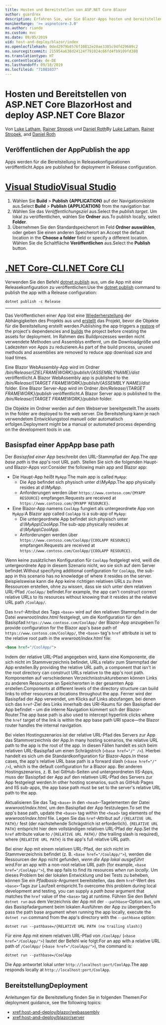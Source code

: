 ```yaml
---
title: Hosten und Bereitstellen von ASP.NET Core Blazor
author: guardrex
description: Erfahren Sie, wie Sie Blazor-Apps hosten und bereitstellen.
monikerRange: '>= aspnetcore-3.0'
ms.author: riande
ms.custom: mvc
ms.date: 09/05/2019
uid: host-and-deploy/blazor/index
ms.openlocfilehash: 0ded2979b8576f10812e20ae3385c94fd29689c2
ms.sourcegitcommit: 215954a638d24124f791024c66fd4fb9109fd380
ms.translationtype: HT
ms.contentlocale: de-DE
ms.lasthandoff: 09/18/2019
ms.locfileid: "71081037"
---
```

# <a name="host-and-deploy-aspnet-core-blazor"></a><span data-ttu-id="c7bd4-103">Hosten und Bereitstellen von ASP.NET Core Blazor</span><span class="sxs-lookup"><span data-stu-id="c7bd4-103">Host and deploy ASP.NET Core Blazor</span></span>

<span data-ttu-id="c7bd4-104">Von [Luke Latham](https://github.com/guardrex), [Rainer Stropek](https://www.timecockpit.com) und [Daniel Roth](https://github.com/danroth27)</span><span class="sxs-lookup"><span data-stu-id="c7bd4-104">By [Luke Latham](https://github.com/guardrex), [Rainer Stropek](https://www.timecockpit.com), and [Daniel Roth](https://github.com/danroth27)</span></span>

## <a name="publish-the-app"></a><span data-ttu-id="c7bd4-105">Veröffentlichen der App</span><span class="sxs-lookup"><span data-stu-id="c7bd4-105">Publish the app</span></span>

<span data-ttu-id="c7bd4-106">Apps werden für die Bereitstellung in Releasekonfigurationen veröffentlicht.</span><span class="sxs-lookup"><span data-stu-id="c7bd4-106">Apps are published for deployment in Release configuration.</span></span>

# <a name="visual-studiotabvisual-studio"></a>[<span data-ttu-id="c7bd4-107">Visual Studio</span><span class="sxs-lookup"><span data-stu-id="c7bd4-107">Visual Studio</span></span>](#tab/visual-studio)

1. <span data-ttu-id="c7bd4-108">Wählen Sie **Build** > **Publish {APPLICATION}** auf der Navigationsleiste aus.</span><span class="sxs-lookup"><span data-stu-id="c7bd4-108">Select **Build** > **Publish {APPLICATION}** from the navigation bar.</span></span>
1. <span data-ttu-id="c7bd4-109">Wählen Sie das *Veröffentlichungsziel* aus.</span><span class="sxs-lookup"><span data-stu-id="c7bd4-109">Select the *publish target*.</span></span> <span data-ttu-id="c7bd4-110">Um lokal zu veröffentlichen, wählen Sie **Ordner** aus.</span><span class="sxs-lookup"><span data-stu-id="c7bd4-110">To publish locally, select **Folder**.</span></span>
1. <span data-ttu-id="c7bd4-111">Übernehmen Sie den Standardspeicherort im Feld **Ordner auswählen**, oder geben Sie einen anderen Speicherort an.</span><span class="sxs-lookup"><span data-stu-id="c7bd4-111">Accept the default location in the **Choose a folder** field or specify a different location.</span></span> <span data-ttu-id="c7bd4-112">Wählen Sie die Schaltfläche **Veröffentlichen** aus.</span><span class="sxs-lookup"><span data-stu-id="c7bd4-112">Select the **Publish** button.</span></span>

# <a name="net-core-clitabnetcore-cli"></a>[<span data-ttu-id="c7bd4-113">.NET Core-CLI</span><span class="sxs-lookup"><span data-stu-id="c7bd4-113">.NET Core CLI</span></span>](#tab/netcore-cli)

<span data-ttu-id="c7bd4-114">Verwenden Sie den Befehl [dotnet publish](/dotnet/core/tools/dotnet-publish) aus, um die App mit einer Releasekonfiguration zu veröffentlichen:</span><span class="sxs-lookup"><span data-stu-id="c7bd4-114">Use the [dotnet publish](/dotnet/core/tools/dotnet-publish) command to publish the app with a Release configuration:</span></span>

```dotnetcli
dotnet publish -c Release
```

---

<span data-ttu-id="c7bd4-115">Das Veröffentlichen einer App löst eine [Wiederherstellung](/dotnet/core/tools/dotnet-restore) der Abhängigkeiten des Projekts aus und [erstellt](/dotnet/core/tools/dotnet-build) das Projekt, bevor die Objekte für die Bereitstellung erstellt werden.</span><span class="sxs-lookup"><span data-stu-id="c7bd4-115">Publishing the app triggers a [restore](/dotnet/core/tools/dotnet-restore) of the project's dependencies and [builds](/dotnet/core/tools/dotnet-build) the project before creating the assets for deployment.</span></span> <span data-ttu-id="c7bd4-116">Im Rahmen des Buildprozesses werden nicht verwendete Methoden und Assemblys entfernt, um die Downloadgröße und Ladezeiten von Apps zu reduzieren.</span><span class="sxs-lookup"><span data-stu-id="c7bd4-116">As part of the build process, unused methods and assemblies are removed to reduce app download size and load times.</span></span>

<span data-ttu-id="c7bd4-117">Eine Blazor WebAssembly-App wird im Ordner */bin/Release/{ZIELFRAMEWORK}/publish/{ASSEMBLYNAME}/dist* veröffentlicht.</span><span class="sxs-lookup"><span data-stu-id="c7bd4-117">A Blazor WebAssembly app is published to the */bin/Release/{TARGET FRAMEWORK}/publish/{ASSEMBLY NAME}/dist* folder.</span></span> <span data-ttu-id="c7bd4-118">Eine Blazor Server-App wird im Ordner */bin/Release/{TARGET FRAMEWORK}/publish* veröffentlicht.</span><span class="sxs-lookup"><span data-stu-id="c7bd4-118">A Blazor Server app is published to the */bin/Release/{TARGET FRAMEWORK}/publish* folder.</span></span>

<span data-ttu-id="c7bd4-119">Die Objekte im Ordner werden auf dem Webserver bereitgestellt.</span><span class="sxs-lookup"><span data-stu-id="c7bd4-119">The assets in the folder are deployed to the web server.</span></span> <span data-ttu-id="c7bd4-120">Die Bereitstellung kann je nach verwendetem Entwicklungstool manuell oder automatisch erfolgen.</span><span class="sxs-lookup"><span data-stu-id="c7bd4-120">Deployment might be a manual or automated process depending on the development tools in use.</span></span>

## <a name="app-base-path"></a><span data-ttu-id="c7bd4-121">Basispfad einer App</span><span class="sxs-lookup"><span data-stu-id="c7bd4-121">App base path</span></span>

<span data-ttu-id="c7bd4-122">Der *Basispfad einer App* beschreibt den URL-Stammpfad der App.</span><span class="sxs-lookup"><span data-stu-id="c7bd4-122">The *app base path* is the app's root URL path.</span></span> <span data-ttu-id="c7bd4-123">Stellen Sie sich die folgenden Haupt- und Blazor-Apps vor:</span><span class="sxs-lookup"><span data-stu-id="c7bd4-123">Consider the following main app and Blazor app:</span></span>

* <span data-ttu-id="c7bd4-124">Die Haupt-App heißt `MyApp`:</span><span class="sxs-lookup"><span data-stu-id="c7bd4-124">The main app is called `MyApp`:</span></span>
  * <span data-ttu-id="c7bd4-125">Die App befindet sich physisch unter *d:\\MyApp*.</span><span class="sxs-lookup"><span data-stu-id="c7bd4-125">The app physically resides at *d:\\MyApp*.</span></span>
  * <span data-ttu-id="c7bd4-126">Anforderungen werden über `https://www.contoso.com/{MYAPP RESOURCE}` empfangen.</span><span class="sxs-lookup"><span data-stu-id="c7bd4-126">Requests are received at `https://www.contoso.com/{MYAPP RESOURCE}`.</span></span>
* <span data-ttu-id="c7bd4-127">Eine Blazor-App namens `CoolApp` fungiert als untergeordnete App von `MyApp`:</span><span class="sxs-lookup"><span data-stu-id="c7bd4-127">A Blazor app called `CoolApp` is a sub-app of `MyApp`:</span></span>
  * <span data-ttu-id="c7bd4-128">Die untergeordnete App befindet sich physisch unter *d:\\MyApp\\CoolApp*.</span><span class="sxs-lookup"><span data-stu-id="c7bd4-128">The sub-app physically resides at *d:\\MyApp\\CoolApp*.</span></span>
  * <span data-ttu-id="c7bd4-129">Anforderungen werden über `https://www.contoso.com/CoolApp/{COOLAPP RESOURCE}` empfangen.</span><span class="sxs-lookup"><span data-stu-id="c7bd4-129">Requests are received at `https://www.contoso.com/CoolApp/{COOLAPP RESOURCE}`.</span></span>

<span data-ttu-id="c7bd4-130">Wenn keine zusätzlichen Konfiguration für `CoolApp` festgelegt wird, weiß die untergeordnete App in diesem Szenario nicht, wo sie sich auf dem Server befindet.</span><span class="sxs-lookup"><span data-stu-id="c7bd4-130">Without specifying additional configuration for `CoolApp`, the sub-app in this scenario has no knowledge of where it resides on the server.</span></span> <span data-ttu-id="c7bd4-131">Beispielsweise kann die App keine richtigen relativen URLs zu ihren Ressourcen erstellen, ohne zu wissen, dass sie sich unter dem relativen URL-Pfad `/CoolApp/` befindet.</span><span class="sxs-lookup"><span data-stu-id="c7bd4-131">For example, the app can't construct correct relative URLs to its resources without knowing that it resides at the relative URL path `/CoolApp/`.</span></span>

<span data-ttu-id="c7bd4-132">Das `href`-Attribut des Tags `<base>` wird auf den relativen Stammpfad in der Datei *wwwroot/index.html* festgelegt, um die Konfiguration für den Basispfad `https://www.contoso.com/CoolApp/` der Blazor-App anzugeben:</span><span class="sxs-lookup"><span data-stu-id="c7bd4-132">To provide configuration for the Blazor app's base path of `https://www.contoso.com/CoolApp/`, the `<base>` tag's `href` attribute is set to the relative root path in the *wwwroot/index.html* file:</span></span>

```html
<base href="/CoolApp/">
```

<span data-ttu-id="c7bd4-133">Indem der relative URL-Pfad angegeben wird, kann eine Komponente, die sich nicht im Stammverzeichnis befindet, URLs relativ zum Stammpfad der App erstellen.</span><span class="sxs-lookup"><span data-stu-id="c7bd4-133">By providing the relative URL path, a component that isn't in the root directory can construct URLs relative to the app's root path.</span></span> <span data-ttu-id="c7bd4-134">Komponenten auf verschiedenen Verzeichnisstrukturebenen können Links zu anderen Ressourcen an Speicherorten in der gesamten App erstellen.</span><span class="sxs-lookup"><span data-stu-id="c7bd4-134">Components at different levels of the directory structure can build links to other resources at locations throughout the app.</span></span> <span data-ttu-id="c7bd4-135">Ferner wird der Basispfad der App verwendet, um Klicks auf Links abzufangen, bei denen sich das `href`-Ziel des Links innerhalb des URI-Raums für den Basispfad der App befindet – um die interne Navigation kümmert sich der Blazor-Router.</span><span class="sxs-lookup"><span data-stu-id="c7bd4-135">The app base path is also used to intercept hyperlink clicks where the `href` target of the link is within the app base path URI space&mdash;the Blazor router handles the internal navigation.</span></span>

<span data-ttu-id="c7bd4-136">Bei vielen Hostingszenarios ist der relative URL-Pfad des Servers zur App das Stammverzeichnis der App.</span><span class="sxs-lookup"><span data-stu-id="c7bd4-136">In many hosting scenarios, the relative URL path to the app is the root of the app.</span></span> <span data-ttu-id="c7bd4-137">In diesen Fällen handelt es sich beim relativen URL-Basispfad um einen Schrägstrich (`<base href="/" />`). Hierbei handelt es sich um die Standardkonfiguration für Blazor-Apps.</span><span class="sxs-lookup"><span data-stu-id="c7bd4-137">In these cases, the app's relative URL base path is a forward slash (`<base href="/" />`), which is the default configuration for a Blazor app.</span></span> <span data-ttu-id="c7bd4-138">Bei anderen Hostingszenarios, z. B. bei GitHub-Seiten und untergeordneten IIS-Apps, muss der Basispfad der App auf den relativen URL-Pfad des Servers zur App festgelegt werden.</span><span class="sxs-lookup"><span data-stu-id="c7bd4-138">In other hosting scenarios, such as GitHub Pages and IIS sub-apps, the app base path must be set to the server's relative URL path to the app.</span></span>

<span data-ttu-id="c7bd4-139">Aktualisieren Sie das Tag `<base>` in den `<head>`-Tagelementen der Datei *wwwroot/index.html*, um den Basispfad der App festzulegen.</span><span class="sxs-lookup"><span data-stu-id="c7bd4-139">To set the app's base path, update the `<base>` tag within the `<head>` tag elements of the *wwwroot/index.html* file.</span></span> <span data-ttu-id="c7bd4-140">Legen Sie das `href`-Attribut auf `/{RELATIVE URL PATH}/` fest (der nachstehende Schrägstrich ist erforderlich). `{RELATIVE URL PATH}` entspricht hier dem vollständigen relativen URL-Pfad der App.</span><span class="sxs-lookup"><span data-stu-id="c7bd4-140">Set the `href` attribute value to `/{RELATIVE URL PATH}/` (the trailing slash is required), where `{RELATIVE URL PATH}` is the app's full relative URL path.</span></span>

<span data-ttu-id="c7bd4-141">Bei einer App mit einem relativen URL-Pfad, der sich nicht im Stammverzeichnis befindet (z. B. `<base href="/CoolApp/">`), werden die Ressourcen der App nicht gefunden, *wenn die App lokal ausgeführt wird*.</span><span class="sxs-lookup"><span data-stu-id="c7bd4-141">For an app with a non-root relative URL path (for example, `<base href="/CoolApp/">`), the app fails to find its resources *when run locally*.</span></span> <span data-ttu-id="c7bd4-142">Um dieses Problem bei der lokalen Entwicklung und bei Tests zu beheben, können Sie ein *Pfadbasis*-Argument bereitstellen, das dem `href`-Wert des `<base>`-Tags zur Laufzeit entspricht.</span><span class="sxs-lookup"><span data-stu-id="c7bd4-142">To overcome this problem during local development and testing, you can supply a *path base* argument that matches the `href` value of the `<base>` tag at runtime.</span></span> <span data-ttu-id="c7bd4-143">Führen Sie den Befehl `dotnet run` aus dem Verzeichnis der App mit der `--pathbase`-Option aus, um das Basispfadargument beim lokalen Ausführen der App zu übergeben:</span><span class="sxs-lookup"><span data-stu-id="c7bd4-143">To pass the path base argument when running the app locally, execute the `dotnet run` command from the app's directory with the `--pathbase` option:</span></span>

```dotnetcli
dotnet run --pathbase=/{RELATIVE URL PATH (no trailing slash)}
```

<span data-ttu-id="c7bd4-144">Für eine App mit einem relativen URL-Pfad von `/CoolApp/` (`<base href="/CoolApp/">`) lautet der Befehl wie folgt:</span><span class="sxs-lookup"><span data-stu-id="c7bd4-144">For an app with a relative URL path of `/CoolApp/` (`<base href="/CoolApp/">`), the command is:</span></span>

```dotnetcli
dotnet run --pathbase=/CoolApp
```

<span data-ttu-id="c7bd4-145">Die App antwortet lokal unter `http://localhost:port/CoolApp`.</span><span class="sxs-lookup"><span data-stu-id="c7bd4-145">The app responds locally at `http://localhost:port/CoolApp`.</span></span>

## <a name="deployment"></a><span data-ttu-id="c7bd4-146">Bereitstellung</span><span class="sxs-lookup"><span data-stu-id="c7bd4-146">Deployment</span></span>

<span data-ttu-id="c7bd4-147">Anleitungen für die Bereitstellung finden Sie in folgenden Themen:</span><span class="sxs-lookup"><span data-stu-id="c7bd4-147">For deployment guidance, see the following topics:</span></span>

* <xref:host-and-deploy/blazor/webassembly>
* <xref:host-and-deploy/blazor/server>
